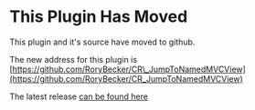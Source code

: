 # This Plugin Has Moved #

This plugin and it's source have moved to github.

The new address for this plugin is [https://github.com/RoryBecker/CR\_JumpToNamedMVCView](https://github.com/RoryBecker/CR_JumpToNamedMVCView)

The latest release [can be found here](https://github.com/RoryBecker/CR_JumpToNamedMVCView/releases/latest)